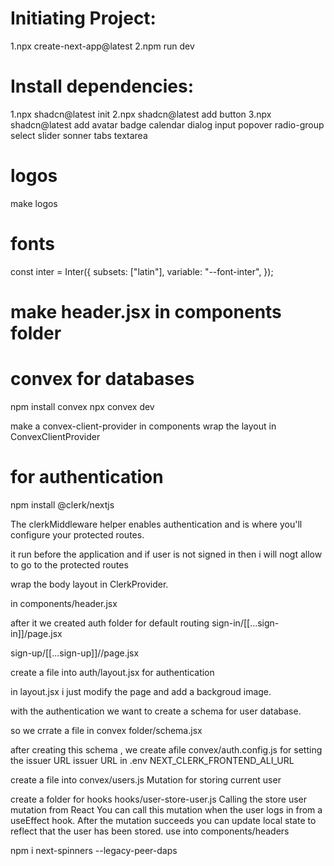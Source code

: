 <!-- This is a [Next.js](https://nextjs.org) project bootstrapped with [`create-next-app`](https://github.com/vercel/next.js/tree/canary/packages/create-next-app).

## Getting Started

First, run the development server:

```bash
npm run dev
# or
yarn dev
# or
pnpm dev
# or
bun dev
```

Open [http://localhost:3000](http://localhost:3000) with your browser to see the result.

You can start editing the page by modifying `app/page.js`. The page auto-updates as you edit the file.

This project uses [`next/font`](https://nextjs.org/docs/app/building-your-application/optimizing/fonts) to automatically optimize and load [Geist](https://vercel.com/font), a new font family for Vercel.

## Learn More

To learn more about Next.js, take a look at the following resources:

- [Next.js Documentation](https://nextjs.org/docs) - learn about Next.js features and API.
- [Learn Next.js](https://nextjs.org/learn) - an interactive Next.js tutorial.

You can check out [the Next.js GitHub repository](https://github.com/vercel/next.js) - your feedback and contributions are welcome!

## Deploy on Vercel

The easiest way to deploy your Next.js app is to use the [Vercel Platform](https://vercel.com/new?utm_medium=default-template&filter=next.js&utm_source=create-next-app&utm_campaign=create-next-app-readme) from the creators of Next.js.

Check out our [Next.js deployment documentation](https://nextjs.org/docs/app/building-your-application/deploying) for more details. -->


# Initiating Project:
1.npx create-next-app@latest
2.npm run dev

# Install dependencies:
1.npx shadcn@latest init
2.npx shadcn@latest add button
3.npx shadcn@latest add avatar badge calendar dialog input popover radio-group select slider sonner tabs textarea

# logos 
make logos

# fonts 
const inter = Inter({
  subsets: ["latin"],
  variable: "--font-inter",
});

# make header.jsx in components folder 

# convex for databases
npm install convex
npx convex dev

make a convex-client-provider in components
wrap the layout in ConvexClientProvider

# for authentication

npm install @clerk/nextjs

The clerkMiddleware helper enables authentication and is where you'll configure your protected routes.

it run before the application and if user is not signed in then i will nogt allow to go to the protected routes

wrap the body layout in ClerkProvider.


in components/header.jsx
<SignedOut>
      <SignInButton />
      <SignUpButton />
    </SignedOut>
    <SignedIn>
      <UserButton />
    </SignedIn>



after it we created auth folder for default routing
sign-in/[[...sign-in]]/page.jsx

sign-up/[[...sign-up]]//page.jsx

create a file into auth/layout.jsx  for authentication


in layout.jsx i just modify the page and add a backgroud image.


with the authentication we want to create a schema for user database.

so we crrate a file in convex folder/schema.jsx

after creating this schema , we create afile convex/auth.config.js for setting the issuer URL 
issuer URL in .env NEXT_CLERK_FRONTEND_ALI_URL

create a file into convex/users.js
Mutation for storing current user


create a folder for hooks
hooks/user-store-user.js
Calling the store user mutation from React
You can call this mutation when the user logs in from a useEffect hook. After the mutation succeeds you can update local state to reflect that the user has been stored.
use into components/headers


npm i next-spinners --legacy-peer-daps


